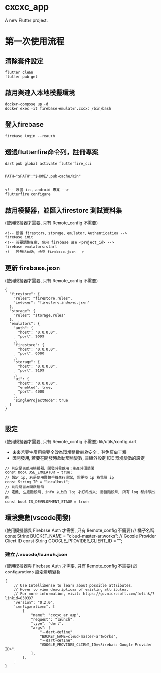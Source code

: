 # cxcxc_app


A new Flutter project.


# 第一次使用流程  
## 清除套件設定  
```
flutter clean  
flutter pub get  
```    


## 啟用與連入本地模擬環境  
```
docker-compose up -d
docker exec -it firebase-emulator.cxcxc /bin/bash  
```  


## 登入firebase
```
firebase login --reauth
```  


## 透過flutterfire命令列，註冊專案  
```
dart pub global activate flutterfire_cli


PATH="$PATH":"$HOME/.pub-cache/bin"  


<!-- 設置 ios、android 專案 -->
flutterfire configure  
```  


## 啟用模擬器，並匯入firestore 測試資料集  
(使用模擬器才需要, 只有 Remote_config 不需要)
```
<!-- 設置 firestore、storage、emulator、Authentication -->
firebase init
<!-- 若要調整專案, 使用 firebase use <project_id> -->
firebase emulators:start
<!-- 若無法啟動, 檢查 firebase.json -->
```  


## 更新 firebase.json  
(使用模擬器才需要, 只有 Remote_config 不需要)
```  
{
  "firestore": {
    "rules": "firestore.rules",
    "indexes": "firestore.indexes.json"
  },
  "storage": {
    "rules": "storage.rules"
  },
  "emulators": {
    "auth": {
      "host": "0.0.0.0",
      "port": 9099
    },
    "firestore": {
      "host": "0.0.0.0",
      "port": 8080
    },
    "storage": {
      "host": "0.0.0.0",
      "port": 9199
    },
    "ui": {
      "host": "0.0.0.0",
      "enabled": true,
      "port": 4000
    },
    "singleProjectMode": true
  }
}


```  


## 設定
(使用模擬器才需要, 只有 Remote_config 不需要)
lib/utils/config.dart
* 未來若要生產用需要全改為環境變數較為安全，避免反向工程
* 因開發用, 若要在開發時啟動環境變數, 需額外設定 IDE 環境變數的設定  
 
```
// 判定是否啟用模擬器，開發時需啟用；生產時須關閉
const bool USE_EMULATOR = true;
// 設定 ip, 若是使用實體手機進行測試, 需更換 ip 為電腦 ip
const String IP = "localhost";
// 判定是否為開發階段
// 定義, 生產階段時, info 以上的 log 才打印出來; 開發階段時, 所有 log 都打印出來
const bool IS_DEVELOPMENT_STAGE = true;
```


## 環境變數(vscode開發)
(使用模擬器與 Firebase Auth 才需要, 只有 Remote_config 不需要)
// 桶子名稱
const String BUCKET_NAME = "cloud-master-artworks";
// Google Provider Client ID
const String GOOGLE_PROVIDER_CLIENT_ID = "<Firebase Google Provider ID>";


### 建立 /.vscode/launch.json
(使用模擬器與 Firebase Auth 才需要, 只有 Remote_config 不需要)
於 configurations 設定環境變數
```
{
    // Use IntelliSense to learn about possible attributes.
    // Hover to view descriptions of existing attributes.
    // For more information, visit: https://go.microsoft.com/fwlink/?linkid=830387
    "version": "0.2.0",
    "configurations": [
        {
            "name": "cxcxc_ar_app",
            "request": "launch",
            "type": "dart",
            "args": [
                "--dart-define",
                "BUCKET_NAME=cloud-master-artworks",
                "--dart-define",
                "GOOGLE_PROVIDER_CLIENT_ID=<Firebase Google Provider ID>",
            ],
        },
    ]
}
```
